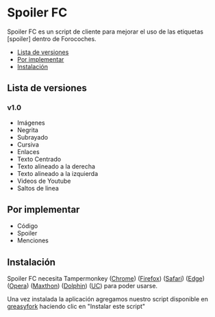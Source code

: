 # Spoiler FC

Spoiler FC es un script de cliente para mejorar el uso de las etiquetas [spoiler] dentro de Forocoches.
 - [Lista de versiones](#lista-de-versiones)
 - [Por implementar](#por-implementar)
 - [Instalación](#Instalación)

## Lista de versiones
### v1.0
  - Imágenes
  - Negrita
  - Subrayado
  - Cursiva
  - Enlaces
  - Texto Centrado
  - Texto alineado a la derecha
  - Texto alineado a la izquierda
  - Videos de Youtube
  - Saltos de linea

## Por implementar
 - Código
 - Spoiler
 - Menciones

## Instalación
Spoiler FC necesita Tampermonkey ([Chrome](https://chrome.google.com/webstore/detail/tampermonkey/dhdgffkkebhmkfjojejmpbldmpobfkfo?hl=es)) ([Firefox](https://addons.mozilla.org/es/firefox/addon/tampermonkey/)) ([Safari](http://tampermonkey.net/?browser=safari)) ([Edge](https://www.microsoft.com/es-es/store/p/tampermonkey/9nblggh5162s)) ([Opera](https://addons.opera.com/es/extensions/details/tampermonkey-beta/?display=en)) ([Maxthon](http://extension.maxthon.com/detail/index.php?view_id=1680)) ([Dolphin](https://play.google.com/store/apps/details?id=net.tampermonkey.dolphin)) ([UC](https://play.google.com/store/apps/details?id=net.tampermonkey.uc)) para poder usarse.

Una vez instalada la aplicación agregamos nuestro script disponible en [greasyfork](https://greasyfork.org/es/scripts/27393-spoiler-fc) haciendo clic en "Instalar este script"
